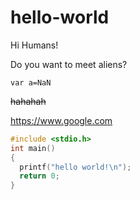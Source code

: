 # hello-world

Hi Humans!

Do you want to meet aliens?

`var a=NaN`

~~hahahah~~

https://www.google.com


```c
#include <stdio.h>
int main()
{
  printf("hello world!\n");
  return 0;
}
```
